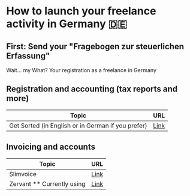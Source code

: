 # How to launch your freelance activity in Germany :de:

## First: Send your "Fragebogen zur steuerlichen Erfassung"
Wait... my What?
Your registration as a freelance in Germany

## Registration and accounting (tax reports and more)

| Topic                     | URL                                |
| ---------------------------- | ------------------------------- |
| Get Sorted (in English or in German if you prefer)| [Link](hhttps://en.getsorted.de/) |


## Invoicing and accounts
Topic | URL
------------ | -------------
| Slimvoice                       | [Link](https://slimvoice.co/) |
| Zervant ** Currently using | [Link](https://www.zervant.com/de) |
